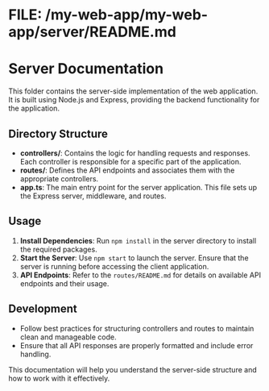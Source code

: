 # FILE: /my-web-app/my-web-app/server/README.md

# Server Documentation

This folder contains the server-side implementation of the web application. It is built using Node.js and Express, providing the backend functionality for the application.

## Directory Structure

- **controllers/**: Contains the logic for handling requests and responses. Each controller is responsible for a specific part of the application.
- **routes/**: Defines the API endpoints and associates them with the appropriate controllers.
- **app.ts**: The main entry point for the server application. This file sets up the Express server, middleware, and routes.

## Usage

1. **Install Dependencies**: Run `npm install` in the server directory to install the required packages.
2. **Start the Server**: Use `npm start` to launch the server. Ensure that the server is running before accessing the client application.
3. **API Endpoints**: Refer to the `routes/README.md` for details on available API endpoints and their usage.

## Development

- Follow best practices for structuring controllers and routes to maintain clean and manageable code.
- Ensure that all API responses are properly formatted and include error handling.

This documentation will help you understand the server-side structure and how to work with it effectively.